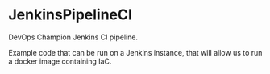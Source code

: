 # JenkinsPipelineCI

DevOps Champion Jenkins CI pipeline.

Example code that can be run on a Jenkins instance, that will allow us to run a docker image containing IaC.
